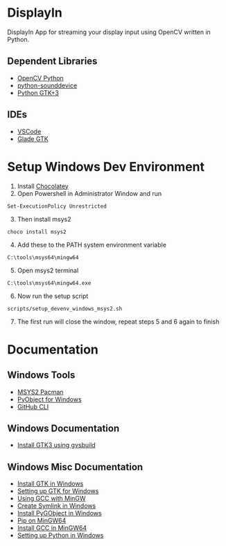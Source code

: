 <!--
Copyright (c) 2023 Tekst LLC.

This file is part of DisplayIn 
(see https://github.com/displayin).

This program is free software: you can redistribute it and/or modify
it under the terms of the GNU General Public License as published by
the Free Software Foundation, either version 3 of the License, or
(at your option) any later version.

This program is distributed in the hope that it will be useful,
but WITHOUT ANY WARRANTY; without even the implied warranty of
MERCHANTABILITY or FITNESS FOR A PARTICULAR PURPOSE.  See the
GNU General Public License for more details.

You should have received a copy of the GNU General Public License
along with this program. If not, see <http://www.gnu.org/licenses/>.-->
# DisplayIn
DisplayIn App for streaming your display input using OpenCV written in Python.

## Dependent Libraries
- [OpenCV Python](https://docs.opencv.org/3.4/dd/d43/tutorial_py_video_display.html)
- [python-sounddevice](https://python-sounddevice.readthedocs.io/en/0.3.12/api.html)
- [Python GTK+3](https://python-gtk-3-tutorial.readthedocs.io/en/latest/introduction.html)

## IDEs
- [VSCode](https://code.visualstudio.com/)
- [Glade GTK](https://glade.gnome.org/)

# Setup Windows Dev Environment
1. Install [Chocolatey](https://chocolatey.org/)
2. Open Powershell in Administrator Window and run 
```
Set-ExecutionPolicy Unrestricted
```
3. Then install msys2
```
choco install msys2
```
4. Add these to the PATH system environment variable
```
C:\tools\msys64\mingw64
```
5. Open msys2 terminal
```
C:\tools\msys64\mingw64.exe
```
6. Now run the setup script
```
scripts/setup_devenv_windows_msys2.sh
```
7. The first run will close the window, repeat steps 5 and 6 again to finish

# Documentation

## Windows Tools
- [MSYS2 Pacman](https://www.msys2.org/)
- [PyObject for Windows](https://sourceforge.net/projects/pygobjectwin32/)
- [GitHub CLI](https://cli.github.com/)

## Windows Documentation
- [Install GTK3 using gvsbuild](https://github.com/wingtk/gvsbuild/)

## Windows Misc Documentation
- [Install GTK in Windows](https://pygobject.readthedocs.io/en/latest/getting_started.html#windows-getting-started)
- [Setting up GTK for Windows](https://www.gtk.org/docs/installations/windows)
- [Using GCC with MinGW](https://code.visualstudio.com/docs/cpp/config-mingw)
- [Create Symlink in Windows](https://www.maketecheasier.com/create-symbolic-links-windows10/)
- [Install PyGObject in Windows](https://stackoverflow.com/questions/33862049/python-cannot-install-pygobject)
- [Pip on MinGW64](https://stackoverflow.com/questions/56930492/pip-on-mingw64)
- [Install GCC in MinGW64](https://www.devdungeon.com/content/install-gcc-compiler-windows-msys2-cc)
- [Setting up Python in Windows](https://stackoverflow.com/questions/51787630/setting-up-developement-environment-pycharm-python-gtk-windows/51959831#51959831)
